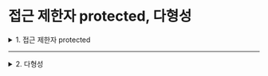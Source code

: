 # 접근 제한자 protected, 다형성

<details>
<summary>1. 접근 제한자 protected</summary>
<div markdown="1">       

### private과의 차이
* private이 모든 외부의 접근을 차단한다면,
* protected로 선언한 객체는 **자식 클래스를 제외**한 외부의 접근을 차단하는데 사용함
* 즉, protected는 상속과 관련된 특별한 접근 제한자임

### 예시 코드를 통해 이해하기
```C#
class Greeting
{
  protected string name1;
  private string name2;
  public string name3;

  public void Greet1()
  {
    Console.WriteLine("Hello! {0}.", name1);
  }

  public void Greet2()
  {
    Console.WriteLine("Hello! {0}.", name2);
  }

  public void Greet3()
  {
    Console.WriteLine("Hello! {0}.", name3);
  }
}

class Person : Greeting
{
  public Person(string n)
  {
    this.name1 = n; //부모 클래스의 protected 변수를 상속받아 사용하고 있다.
    this.name2 = n; //부모 클래스의 private 변수를 상속받아 사용하고 있다.
    this.name3 = n; //부모 클래스의 public 변수를 상속받아 사용하고 있다.
  }
}

class Program
{
  static void Main()
  {
    Console.WriteL("이름을 입력하세요: ");
    string n = Console.ReadLine();

    Person p = new Person(n); //자식 클래스의 인스턴스를 생성한다.

    p.Greet1();  //부모 클래스에서 protected 변수를 포함한 함수를 상속받아 사용하고 있다.
    p.Greet2();  //부모 클래스에서 private 변수를 포함한 함수를 상속받아 사용하고 있다.
    p.Greet3();  //부모 클래스에서 public 변수를 포함한 함수를 상속받아 사용하고 있다.
  }
}
```
* 앞 코드에서 protected와 public으로 선언한 변수에 대한 상속은 가능하지만,
* private으로 선언한 변수에 대한 상속은 가능하지 않기 때문에 컴파일 오류가 발생함
* So, Greet2()와 name2를 사용하는 부분을 모두 삭제해야만 정상적인 컴파일이 가능함
</div>
</details>

___

<details>
<summary>2. 다형성</summary>
<div markdown="1">       

### 다형성(polymorphism)이란?
* 무언가를 여러 형태로 만드는 기능을 제공함
* 클래스 간의 계급이 존재할 때 즉, 부모-자식 클래스로 상속의 구조를 가질 때 발생함
* 특히 하나의 부모 클래스가 여러 개의 자식 클래스를 가질 때 필요함
* 공통된 부분은 부모 클래스에 구현하고, 이를 모든 자식 클래스에서 상속하도록 한 뒤에 각각의 자식 클래스는 각자 필요한 기능만 구현하도록 만드는 것

### 다형성이 사용되는 2가지 경우
* 상속의 성격은 유지하지만, 각각의 자식 클래스에서 **이와 다른 기능을 수행**하고자 할 때(virual-override)
* 모든 자식 클래스에서 필요로 하는 기능을 **부모 클래스에서 구현**하고, 자식 클래스들은 **각자 필요에 따라 이를 활용**하도록 만들 때(base)

### 다형성을 쓰는 방법과 예시
* 부모 클래스에서 공통분모로 사용되는 객체에는 `'virtual' 키워드`를 사용하고, 이를 물려받는 자식 클래스에는 `'override' 키워드`를 사용함
* 예시 코드
```C#
class Drawing
{
  public virtual void Draw()
  {
    Console.WriteLine("동그라미를 그립니다.");
  }
}

class Triangle : Drawing
{
  public override void Draw()
  {
    Console.WriteLine("세모를 그립니다.");
  }
}

class Rectangle : Drawing
{
  public override void Draw()
  {
    Console.WriteLine("네모를 그립니다.");
  }
}

class Program
{
  static void Main()
  {
    //부모 클래스를 그대로 상속 받아 사용하고 있다.
    Drawing d = new Drawing();
    d.Draw();

    //상속을 받았지만, 자식 클래스의 인스턴스를 생성하고 있다.
    Drawing t = new Triangle();
    t.Draw();  //자식 클래스(Triangle)에서 제공하는 함수를 실행한다.

    //상속을 받았지만, 자식 클래스의 인스턴스를 생성하고 있다.
    Drawing r = new Rectangle();
    r.Draw();  //자식 클래스(Rectangle)에서 제공하는 함수를 실행한다.
  }
}
```
* 인스턴스를 생성할 때 클래스의 이름(Drawing)과 생성하려는 인스턴스의 이름(Triangle)이 서로 다름
  * 이렇게 함으로써 실제 생성되는 인스턴스는 부모 클래스의 객체가 아닌 자식 클래스(Triangle)의 객체가 됨
  * So, 't.Draw()'를 통해 호출되는 함수는 부모 클래스의 Draw()가 아닌 자식 클래스의 Draw()인 것!
  * 즉, 키워드 `virtual`과 `override`에 의해 부모 클래스에 존재하던 Draw() 함수를 자식 클래스의 Draw() 함수가 덮어쓴 것
* But, 부모 클래스에서 정의한 함수 Draw() 역시 그 기능을 상실하지 않는다는 점도 기억해야 함
* 이와 달리 부모 클래스의 기능을 유지하면서 자식 클래스마다 독특한 연산을 추가하는 것도 가능함
  * `base 키워드`를 사용하여 가능함
  * 예시 코드
```C#
class TrafficLight
{
  protected int second;

  public virtual void GetSecond()
  {
    second = DateTime.Now.Second;  //시스템 시계에서 '초' 정보를 가져온다.
    Console.Write(second + "초 입니다, ");
  }
}

class GoStringt : TrafficLight
{
  public override void GetSecond()
  {
    base.GetSecond();

    if(second >= 0 && second <= 19)
    { Console.WriteLine("직진하세요!"); }

    else
    { Console.WriteLine("직진을 하지 마세요!"); }
  }
}

class TurnRight : TrafficLight
{
  public override void GetSecond()
  {
    base.GetSecond();

    if(second >= 20 && second <= 39)
    { Console.WriteLine("우회전을 하세요!"); }

    else
    { Console.WriteLine("우회전을 하지 마세요!"); }
  }
}

class TurnLeft : TrafficLight
{
  public override void GetSecond()
  {
    base.GetSecond();

    if(second >= 40 && second <= 60)
    { Console.WriteLine("좌회전을 하세요!"); }

    else
    { Console.WriteLine("좌회전을 하지 마세요!"); }
  }
}

class Program
{
  static void Main()
  {
    TrafficLight light1 = new GoStringt();
    light1.GetSecond();

    Console.WriteLine();

    TrafficLight light2 = new TurnRight();
    light2.GetSecond();

    Console.WriteLine();

    TrafficLight light3 = new TurnLeft();
    light3.GetSecond();
  }
}
```
* 부모 클래스에서 가져온 정보를 변형없이 유지하기 위해 `'base.GetSecond()'`를 사용하고 있는 점 기억하기
</div>
</details>
